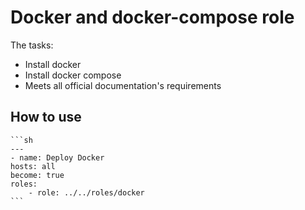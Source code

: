 
# Docker and docker-compose role

The tasks:
- Install docker
- Install docker compose
- Meets all official documentation's requirements 

## How to use
    ```sh
    ---
    - name: Deploy Docker
    hosts: all
    become: true
    roles:
        - role: ../../roles/docker
    ```